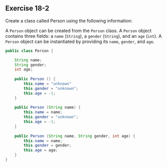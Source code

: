 ## Exercise 18-2

Create a class called Person using the following information:

A `Person` object can be created from the `Person` class.
A `Person` object contains three fields: a `name` (`String`), a `gender` (`String`), and an `age` (`int`).
A `Person` object can be instantiated by providing its `name`, `gender`, and `age`.

```java
public class Person {

    String name;
    String gender;
    int age;
    
    public Person () {
        this.name = "unknown"
        this.gender = "unknown";
        this.age = -1;
    }
    
    public Person (String name) {
        this.name = name;
        this.gender = "unknown";
        this.age = -1;
    }
    
    public Person (String name, String gender, int age) {
        this.name = name;
        this.gender = gender;
        this.age = age;
    }
}
```

